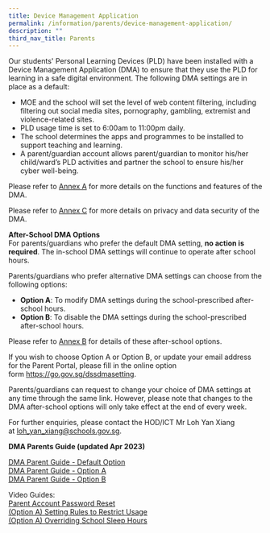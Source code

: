```yaml
---
title: Device Management Application
permalink: /information/parents/device-management-application/
description: ""
third_nav_title: Parents
---
```

<p>Our students' Personal Learning Devices (PLD) have been installed with a Device Management Application (DMA) to ensure that they use the PLD for learning in a safe digital environment.&nbsp;The following DMA settings are in place as a default:</p>
<ul>
<li>MOE and the school will set the level of web content filtering, including filtering out social media sites, pornography, gambling, extremist and violence-related sites.</li>
<li>PLD usage time is set to 6:00am to 11:00pm daily.</li>
<li>The school determines the apps and programmes to be installed to support teaching and learning.</li>
<li>A parent/guardian account allows parent/guardian to monitor his/her child/ward’s PLD activities and partner the school to ensure his/her cyber well-being.</li>
</ul>
<p>Please refer to&nbsp;<a href="/files/DMA%20Annex%20A.pdf" target="_blank" rel="noopener">Annex A</a>&nbsp;for more details on the functions and features of the DMA.</p>

<p>Please refer to&nbsp;<a href="/files/Information/Parents/DMA/DMA%20Annex%20C.pdf" target="_blank" rel="noopener">Annex C</a>&nbsp;for more details on privacy and data security of the DMA.</p>


<p><strong>After-School DMA Options<br></strong>For parents/guardians who prefer the default DMA setting,&nbsp;<strong>no action is required</strong>. The in-school DMA settings will continue to operate after school hours.</p>
<p>Parents/guardians who prefer alternative DMA settings can choose from the following options:&nbsp;</p>
<ul>
<li><strong>Option A</strong>: To modify DMA settings during the school-prescribed after-school hours.&nbsp;</li>
<li><strong>Option B</strong>: To disable the DMA settings during the school-prescribed after-school hours.</li>
</ul>
<p>Please refer to&nbsp;<a href="/files/DMA%20Annex%20B.pdf" target="_blank" rel="noopener">Annex B</a>&nbsp;for details of these after-school options.</p>
<p>If you wish to choose Option A or Option B, or update your email address for the Parent Portal, please fill in the online option form&nbsp;<a href="https://go.gov.sg/dssdmasetting" target="_blank" rel="noopener">https://go.gov.sg/dssdmasetting</a>.&nbsp;</p>
<p>Parents/guardians can request to change your choice of DMA settings at any time through the same link. However, please note that changes to the DMA after-school options will only take effect at the end of every week.</p>
<p>For further enquiries, please contact the HOD/ICT Mr Loh Yan Xiang at&nbsp;<a href="mailto:loh_yan_xiang@schools.gov.sg" target="">loh_yan_xiang@schools.gov.sg</a>.&nbsp;</p>
<p><strong>DMA Parents Guide (updated Apr 2023)<br></strong>
	
<a href="https://drive.google.com/file/d/1SB92mM1bZ_Xp1zOYVVSDXRiI3Ekmbmex/view?usp=sharing" target="_blank" rel="noopener">DMA Parent Guide - Default Option</a><br><a href="https://drive.google.com/file/d/1sEgHAiU1FKcKzeA5wWhWy-F4hWe6wPiK/view?usp=sharing" target="_blank" rel="noopener">DMA Parent Guide - Option A</a><br><a href="https://drive.google.com/file/d/144qTQkTIIFsFQgZvzBrjf_COeXl9_2kQ/view?usp=sharing" target="_blank" rel="noopener">DMA Parent Guide - Option B</a></p>

Video Guides:
<br><a href="https://drive.google.com/file/d/1cnE-USRqRrwcNUXeNvqAHqi1Oy9Dykv3/view?usp=sharing" target="_blank" rel="noopener">Parent Account Password Reset</a><br><a href="https://drive.google.com/file/d/1ShxwVU534USiPKvS5n2egkGW3TeoBqSQ/view?usp=sharing" target="_blank" rel="noopener">(Option A) Setting Rules to Restrict Usage</a><br><a href="https://drive.google.com/file/d/1SwA6G_OJI3_fPCt2hIiHhPwa-g9ZXZu7/view?usp=sharing" target="_blank" rel="noopener">(Option A) Overriding School Sleep Hours</a><p></p>